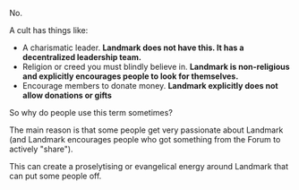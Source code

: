 No.

A cult has things like:

- A charismatic leader. **Landmark does not have this. It has a decentralized leadership team.**
- Religion or creed you must blindly believe in. **Landmark is non-religious and explicitly encourages people to look for themselves.**
- Encourage members to donate money. **Landmark explicitly does not allow donations or gifts**

So why do people use this term sometimes?

The main reason is that some people get very passionate about Landmark (and Landmark encourages people who got something from the Forum to actively "share").

This can create a proselytising or evangelical energy around Landmark that can put some people off.